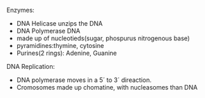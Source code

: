 Enzymes:
 - DNA Helicase unzips the DNA
 - DNA Polymerase
 DNA
  - made up of nucleotieds(sugar, phospurus nitrogenous base)
  - pyramidines:thymine, cytosine
  - Purines(2 rings): Adenine, Guanine

DNA Replication:
 - DNA polymerase moves in a 5´ to 3´ direaction. 
 - Cromosomes made up chomatine, with nucleasomes than DNA
<!--stackedit_data:
eyJoaXN0b3J5IjpbLTI2OTQyNTk1OSwtMjA4ODc0NjYxMl19
-->